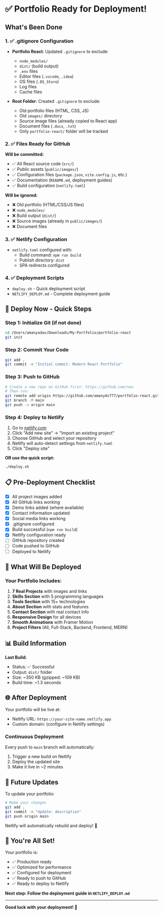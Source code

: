 # ✅ Portfolio Ready for Deployment!

## What's Been Done

### 1. ✅ .gitignore Configuration
- **Portfolio React**: Updated `.gitignore` to exclude:
  - `node_modules/`
  - `dist/` (build output)
  - `.env` files
  - Editor files (`.vscode`, `.idea`)
  - OS files (`.DS_Store`)
  - Log files
  - Cache files

- **Root Folder**: Created `.gitignore` to exclude:
  - Old portfolio files (HTML, CSS, JS)
  - Old `images/` directory
  - Source image files (already copied to React app)
  - Document files (`.docx`, `.txt`)
  - Only `portfolio-react/` folder will be tracked

### 2. ✅ Files Ready for GitHub
**Will be committed:**
- ✅ All React source code (`src/`)
- ✅ Public assets (`public/images/`)
- ✅ Configuration files (`package.json`, `vite.config.js`, etc.)
- ✅ Documentation (`README.md`, deployment guides)
- ✅ Build configuration (`netlify.toml`)

**Will be ignored:**
- ❌ Old portfolio (HTML/CSS/JS files)
- ❌ `node_modules/`
- ❌ Build output (`dist/`)
- ❌ Source images (already in `public/images/`)
- ❌ Document files

### 3. ✅ Netlify Configuration
- `netlify.toml` configured with:
  - Build command: `npm run build`
  - Publish directory: `dist`
  - SPA redirects configured

### 4. ✅ Deployment Scripts
- `deploy.sh` - Quick deployment script
- `NETLIFY_DEPLOY.md` - Complete deployment guide

## 🚀 Deploy Now - Quick Steps

### Step 1: Initialize Git (if not done)
```bash
cd /Users/amanyadav/Downloads/My-Portfolio/portfolio-react
git init
```

### Step 2: Commit Your Code
```bash
git add .
git commit -m "Initial commit: Modern React Portfolio"
```

### Step 3: Push to GitHub
```bash
# Create a new repo on GitHub first: https://github.com/new
# Then run:
git remote add origin https://github.com/amanydv777/portfolio-react.git
git branch -M main
git push -u origin main
```

### Step 4: Deploy to Netlify
1. Go to [netlify.com](https://netlify.com)
2. Click "Add new site" → "Import an existing project"
3. Choose GitHub and select your repository
4. Netlify will auto-detect settings from `netlify.toml`
5. Click "Deploy site"

**OR use the quick script:**
```bash
./deploy.sh
```

## 📋 Pre-Deployment Checklist

- [x] All project images added
- [x] All GitHub links working
- [x] Demo links added (where available)
- [x] Contact information updated
- [x] Social media links working
- [x] .gitignore configured
- [x] Build successful (`npm run build`)
- [x] Netlify configuration ready
- [ ] GitHub repository created
- [ ] Code pushed to GitHub
- [ ] Deployed to Netlify

## 🎯 What Will Be Deployed

### Your Portfolio Includes:
1. **7 Real Projects** with images and links
2. **Skills Section** with 5 programming languages
3. **Tools Section** with 15+ technologies
4. **About Section** with stats and features
5. **Contact Section** with real contact info
6. **Responsive Design** for all devices
7. **Smooth Animations** with Framer Motion
8. **Project Filters** (All, Full-Stack, Backend, Frontend, MERN)

## 📊 Build Information

**Last Build:**
- Status: ✅ Successful
- Output: `dist/` folder
- Size: ~350 KB (gzipped: ~109 KB)
- Build time: ~1.3 seconds

## 🌐 After Deployment

Your portfolio will be live at:
- Netlify URL: `https://your-site-name.netlify.app`
- Custom domain: (configure in Netlify settings)

### Continuous Deployment
Every push to `main` branch will automatically:
1. Trigger a new build on Netlify
2. Deploy the updated site
3. Make it live in ~2 minutes

## 📝 Future Updates

To update your portfolio:
```bash
# Make your changes
git add .
git commit -m "Update: description"
git push origin main
```

Netlify will automatically rebuild and deploy! 🎉

## 🎊 You're All Set!

Your portfolio is:
- ✅ Production ready
- ✅ Optimized for performance
- ✅ Configured for deployment
- ✅ Ready to push to GitHub
- ✅ Ready to deploy to Netlify

**Next step: Follow the deployment guide in `NETLIFY_DEPLOY.md`**

---

**Good luck with your deployment! 🚀**
